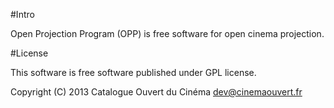 #Intro

Open Projection Program (OPP) is free software for open cinema projection.

#License

This software is free software published under GPL license.

Copyright (C) 2013 Catalogue Ouvert du Cinéma <dev@cinemaouvert.fr>